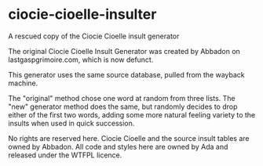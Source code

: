 # ciocie-cioelle-insulter
A rescued copy of the Ciocie Cioelle insult generator 

The original Ciocie Cioelle Insult Generator was created by Abbadon on lastgaspgrimoire.com, which is now defunct. 

This generator uses the same source database, pulled from the wayback machine. 

The "original" method chose one word at random from three lists. The "new" generator method does the same, but randomly decides to drop either of the first two words, adding some more natural feeling variety to the insults when used in quick succession. 

No rights are reserved here. Ciocie Cioelle and the source insult tables are owned by Abbadon. All code and styles here are owned by Ada and released under the WTFPL licence. 
